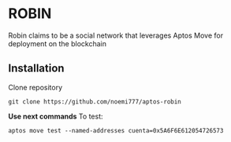 # ROBIN
Robin claims to be a social network that leverages Aptos Move for deployment on the blockchain

## Installation

Clone repository

 ```git clone https://github.com/noemi777/aptos-robin```

**Use next commands**
To test:

```aptos move test --named-addresses cuenta=0x5A6F6E612054726573```
